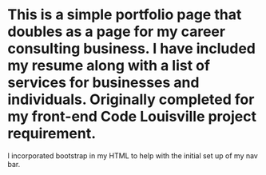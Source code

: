 # This is a simple portfolio page that doubles as a page for my career consulting business. I have included my resume along with a list of services for businesses and individuals. Originally completed for my front-end Code Louisville project requirement. 

I incorporated bootstrap in my HTML to help with the initial set up of my nav bar. 
